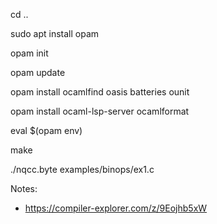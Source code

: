 cd ..

sudo apt install opam

opam init

opam update

opam install ocamlfind oasis batteries ounit

opam install ocaml-lsp-server ocamlformat

eval $(opam env)

make

./nqcc.byte examples/binops/ex1.c


Notes:
- https://compiler-explorer.com/z/9Eojhb5xW